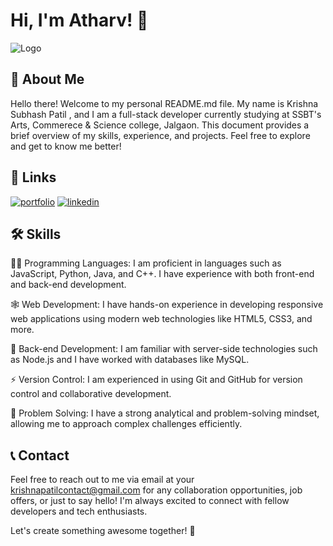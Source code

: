 
# Hi, I'm Atharv! 👋
![Logo](https://cdni.iconscout.com/illustration/premium/thumb/coder-3462295-2895977.png)


## 🚀 About Me
Hello there! Welcome to my personal README.md file. My name is Krishna Subhash Patil , and I am a full-stack developer currently studying at SSBT's Arts, Commerece & Science college, Jalgaon. This document provides a brief overview of my skills, experience, and projects. Feel free to explore and get to know me better!


## 🔗 Links
[![portfolio](https://img.shields.io/badge/my_portfolio-000?style=for-the-badge&logo=ko-fi&logoColor=white)](https://projectsbykrishnapatil.on.drv.tw/Portfolio%20website%20Krishna/)
[![linkedin](https://img.shields.io/badge/linkedin-0A66C2?style=for-the-badge&logo=linkedin&logoColor=white)](https://www.linkedin.com/in/krishna-patil-759269249/)



## 🛠 Skills

👩‍💻 Programming Languages: I am proficient in languages such as JavaScript, Python, Java, and C++. I have experience with both front-end and back-end development.

🕸️ Web Development: I have hands-on experience in developing responsive web applications using modern web technologies like HTML5, CSS3, and more.

🧠 Back-end Development: I am familiar with server-side technologies such as Node.js and I have worked with databases like MySQL.

⚡️ Version Control: I am experienced in using Git and GitHub for version control and collaborative development.

💬 Problem Solving: I have a strong analytical and problem-solving mindset, allowing me to approach complex challenges efficiently.


## 📞 Contact
Feel free to reach out to me via email at your krishnapatilcontact@gmail.com for any collaboration opportunities, job offers, or just to say hello! I'm always excited to connect with fellow developers and tech enthusiasts.

Let's create something awesome together! 🚀


